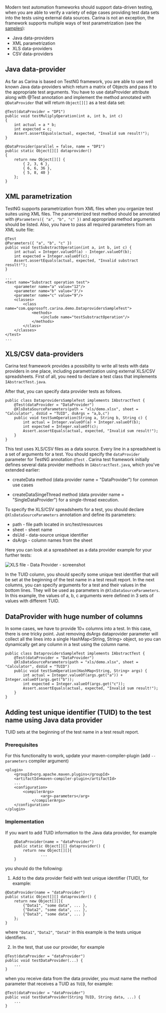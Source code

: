 Modern test automation frameworks should support data-driven testing, when you are able to verify a variety of edge cases providing test data sets into the tests using external data sources. Carina is not an exception, the framework supports multiple ways of test parametrization (see the [samples](https://github.com/zebrunner/carina-demo/blob/master/src/test/java/com/qaprosoft/carina/demo/DataprovidersSampleTest.java)):

* Java data-providers
* XML parametrization
* XLS data-providers
* CSV data-providers

## Java data-provider
As far as Carina is based on TestNG framework, you are able to use well known Java data-providers which return a matrix of Objects and pass it to the appropriate test arguments. You have to use dataProvider attribute along with @Test annotation and implement the method annotated with `@DataProvider` that will return `Object[][]` as a test data set:
```
@Test(dataProvider = "DP1")
public void testMuliplyOperation(int a, int b, int c)
{
	int actual = a * b;
	int expected = c;
	Assert.assertEquals(actual, expected, "Invalid sum result!");
}

@DataProvider(parallel = false, name = "DP1")
public static Object[][] dataprovider()
{
	return new Object[][] {
		{ 2, 3, 6 },
		{ 6, 6, 36 },
		{ 5, 8, 40 } 
	};
}
```

## XML parametrization
TestNG supports parametrization from XML files when you organize test suites using XML files. The parameterized test method should be annotated with `@Parameters({ "a", "b", "c" })` and appropriate method arguments should be listed. Also, you have to pass all required parameters from an XML suite file:
```
@Test
@Parameters({ "a", "b", "c" })
public void testSubstractOperation(int a, int b, int c) {
	int actual = Integer.valueOf(a) - Integer.valueOf(b);
	int expected = Integer.valueOf(c);
	Assert.assertEquals(actual, expected, "Invalid substract result!");
}

...
<test name="Substract operation test">
	<parameter name="a" value="12"/>
	<parameter name="b" value="3"/>
	<parameter name="c" value="9"/>
	<classes>
		<class name="com.qaprosoft.carina.demo.DataprovidersSampleTest">
			<methods>
				<include name="testSubstractOperation"/>
			</methods>
		</class>
	</classes>
</test>
...
```

## XLS/CSV data-providers
Carina test framework provides a possibility to write all tests with data providers in one place, including parametrization using external XLS/CSV spreadsheets. First of all, you need to declare a test class that implements `IAbstractTest.java`.

After that, you can specify data provider tests as follows.

```
public class DataprovidersSampleTest implements IAbstractTest {
	@Test(dataProvider = "DataProvider")
	@XlsDataSourceParameters(path = "xls/demo.xlsx", sheet = "Calculator", dsUid = "TUID", dsArgs = "a,b,c")
	public void testSumOperation(String a, String b, String c) {
		int actual = Integer.valueOf(a) + Integer.valueOf(b);
		int expected = Integer.valueOf(c);
		Assert.assertEquals(actual, expected, "Invalid sum result!");
	}
}
```

This test uses XLS/CSV files as a data source. Every line in a spreadsheet is a set of arguments for a test. You should specify the `dataProvider` parameter for TestNG annotation `@Test` . Carina test framework initially defines several data provider methods in `IAbstractTest.java`, which you've extended earlier:

* createData method (data provider name = "DataProvider") for common use cases

* createDataSingeThread method (data provider name = "SingleDataProvider") for a single-thread execution.

To specify the XLS/CSV spreadsheets for a test, you should declare `@XlsDataSourceParameters` annotation and define its parameters:

* path - file path located in src/test/resources
* sheet - sheet name
* dsUid - data-source unique identifier
* dsArgs - column names from the sheet

Here you can look at a spreadsheet as a data provider example for your further tests:

![XLS file - Data Provider - screenshot](../img/xlsscreen.png)

In the TUID column, you should specify some unique test identifier that will be set at the beginning of the test name in a test result report. In the next columns, you can specify arguments for a test and their values in the bottom lines. They will be used as parameters in `@XlsDataSourceParameters`. In this example, the values of a, b, c arguments were defined in 3 sets of values with different TUID.

## DataProvider with huge number of columns
In some cases, we have to provide 10+ columns into a test. In this case, there is one tricky point. Just removing dsArgs dataprovider parameter will collect all the lines into a single HashMap<String, String> object, so you can dynamically get any column in a test using the column name.
```
public class DataprovidersSampleTest implements IAbstractTest {
	@Test(dataProvider = "DataProvider")
	@XlsDataSourceParameters(path = "xls/demo.xlsx", sheet = "Calculator", dsUid = "TUID")
	public void testSumOperation(HashMap<String, String> args) {
		int actual = Integer.valueOf(args.get("a")) + Integer.valueOf(args.get("b"));
		int expected = Integer.valueOf(args.get("c"));
		Assert.assertEquals(actual, expected, "Invalid sum result!");
	}
}
```

## Adding test unique identifier (TUID) to the test name using Java data provider

TUID sets at the beginning of the test name in a test result report.

### Prerequisites

For this functionality to work, update your maven-compiler-plugin (add `--parameters` compiler argument)

```
<plugin>
    <groupId>org.apache.maven.plugins</groupId>
	<artifactId>maven-compiler-plugin</artifactId>
	...
	<configuration>
		<compilerArgs>
			    <arg>-parameters</arg>
			</compilerArgs>
	</configuration>
</plugin>
```

### Implementation

If you want to add TUID information to the Java data provider, for example

```
    @DataProvider(name = "dataProvider")
    public static Object[][] dataprovider() {
        return new Object[][]{
                ...
    }
```

you should do the following:

1. Add to the data provider field with test unique identifier (TUID), for example:

```
@DataProvider(name = "dataProvider")
public static Object[][] dataprovider() {
    return new Object[][]{
        {"Data1", "some data", ... },
        {"Data2", "some data", ... },
        {"Data3", "some data", ... }
    };
}
```

where `"Data1"`, `"Data2"`, `"Data3"` in this example is the tests unique identifiers.

2. In the test, that use our provider, for example

```
@Test(dataProvider = "dataProvider")
public void testDataProvider(...) {
    ...
}
```

when you receive data from the data provider, you must name the method parameter 
that receives a TUID as `TUID`, for example:

```
@Test(dataProvider = "dataProvider")
public void testDataProvider(String TUID, String data, ...) {
    ...
}
```
